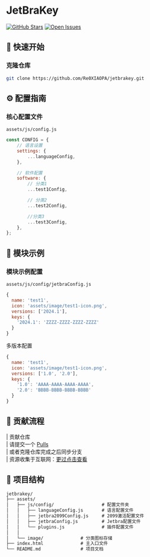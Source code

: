 # JetBraKey

[![GitHub Stars](https://img.shields.io/github/stars/yourusername/jetbrakey?style=for-the-badge)](https://github.com/Re0XIAOPA/jetbrakey)    [![Open Issues](https://img.shields.io/github/issues/yourusername/jetbrakey?style=for-the-badge)](https://github.com/Re0XIAOPA/jetbrakey/issues)

## 🚀 快速开始

### 克隆仓库

```bash
git clone https://github.com/Re0XIAOPA/jetbrakey.git
```

## ⚙️ 配置指南

### 核心配置文件

`assets/js/config.js`

```javascript
const CONFIG = {
    // 语言设置
    settings: {
        ...languageConfig,
    },

    // 软件配置
    software: {
        // 分类1
        ...test1Config,

        // 分类2
        ...test2Config,

        //分类3
        ...test3Config,
    },
};
```

## 🧩 模块示例

### 模块示例配置

`assets/js/config/jetbraConfig.js`

```javascript
{
  name: 'test1',
  icon: 'assets/image/test1-icon.png',
  versions: ['2024.1'],
  keys: {
    '2024.1': 'ZZZZ-ZZZZ-ZZZZ-ZZZZ'
  }
}
```

多版本配置

```javascript
{
  name: 'test1',
  icon: 'assets/image/test1-icon.png',
  versions: ['1.0', '2.0'],
  keys: {
    '1.0': 'AAAA-AAAA-AAAA-AAAA',
    '2.0': 'BBBB-BBBB-BBBB-BBBB'
  }
}
```

## 🤝 贡献流程

| 贡献仓库  
| 请提交一个 [Pulls](https://github.com/Re0XIAOPA/ToolStore/pulls)  
| 或者克隆仓库完成之后同步分支  
| 资源收集于互联网：[更过点击查看](https://3.jetbra.in/)  

## 📂 项目结构

```markdown
jetbrakey/
├── assets/
│   ├── js/config/                  # 配置文件夹
│   │   ├── languageConfig.js       # 语言配置文件
│   │   ├── jetbra2099Config.js     # 2099激活配置文件
│   │   ├── jetbraConfig.js         # Jetbra配置文件
│   │   └── plugins.js              # 插件配置文件
│   │
│   └── image/              # 分类图标存储
├── index.html              # 主入口文件
└── README.md               # 项目文档
```
